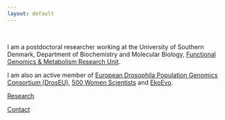 ```yaml
---
layout: default
---
```


<br />

I am a postdoctoral researcher working at the University of Southern Denmark, Department of Biochemistry and Molecular Biology, [Functional Genomics & Metabolism Research Unit](https://www.sdu.dk/en/forskning/functional-genomics). 

I am also an active member of [European Drosophila Population Genomics Consortium (DrosEU)](https://droseu.net), [500 Women Scientists](https://www.500womenscientistsfribourgbern.ch) and [EkoEvo](https://www.ekoevo.org/en/). 

[Research](Research)

[Contact](Contact)

<br />

